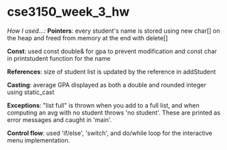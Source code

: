 # cse3150_week_3_hw

*How I used...:*
**Pointers**: every student's name is stored using new char[] on the heap and freed from memory at the end with delete[]  

**Const**: used const double& for gpa to prevent modification and const char in printstudent function for the name  

**References**: size of student list is updated by the reference in addStudent  

**Casting**: average GPA displayed as both a double and rounded integer using static_cast<int> 

**Exceptions**: "list full" is thrown when you add to a full list, and when computing an avg with no student throws 'no student'. These are printed as error messages and caught in 'main'.  

**Control flow**: used 'if/else', 'switch', and do/while loop for the interactive menu implementation.  
